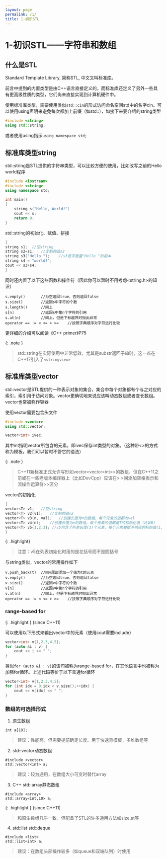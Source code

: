 ```yaml
---
layout: page
permalink: /1/
title: 1-初识STL
---
```


# 1-初识STL——字符串和数组

## 什么是STL

Standard Template Library, 简称STL, 中文又叫标准库。

前言中提到的内置类型是由C++语言直接定义的。而标准库还定义了另外一些具有更高级性质的类型，它们尚未直接实现到计算机硬件中。

使用标准库类型，需要使用类似`std::cin`的形式访问命名空间std中的名字cin。可以使用using声明来避免每次都加上前缀（如std::），如接下来要介绍的string类型  
```cpp
#include <string>
using std::string;
```  
或者使用using指示`using namespace std;`

## 标准库类型string

std::string是STL提供的字符串类型，可以比较方便的使用，比如改写之前的Hello world程序

```cpp
#include <iostream>
#include <string>
using namespace std;
 
int main() 
{
    string s("Hello, World!")
    cout << s;
    return 0;
}
```

std::string的初始化、赋值、拼接
```cpp
{
string s1;  //空string
string s2=s1;   //复制构造s2
string s3("Hello ");    //s3是字面量"Hello "的副本
string s4 = "world!";
cout << s3+s4;
}
```

同时还内置了以下这些函数和操作符（因此你可以暂时不用考虑<string.h>的知识）
```
s.empty()       //为空返回true，否则返回false
s.size()        //返回s中字符的个数
s.length()      //同上
s[n]            //返回s中第n个字符的引用
s.at(n)         //同上，但是下标越界时抛出异常
operator == != < <= > >=    //按照字典顺序对字符进行比较
```

更详细的介绍可以阅读《C++ primer》P75

{: .note }
> std::string在实际使用中非常低效，尤其是substr返回子串时，这一点在C++17引入了`<stringview>`

## 标准库类型vector

std::vector是STL提供的一种表示对象的集合，集合中每个对象都有个与之对应的索引，索引用于访问对象。vector更确切地来说应该叫动态数组或者变长数组。vector也常被称作容器

使用vector需要包含头文件
```cpp
#include <vector>
using std::vector;

vector<int> ivec;
```
其中int指明vector所包含的元素，即ivec保存int类型的对象。（这种带<>的方式称为模板，我们可以暂时不管它的语法）

{: .note }
> C++11新标准正式允许写形如vector\<vector\<int>>的数组，但在C++11之前或在一些老版本编译器上（比如DevCpp）应该在> >间添加空格表示和流操作运算符>>区分

vector的初始化
```cpp
{
vector<T> v1;   //空string
vector<T> v2(v1);   //复制构造v2
vector<T> v3(n, val);   //创建长度为n的数组，每个元素的值都为val
vector<T> v4(n);    //创建长度为n的数组，每个元素的值都是T的初始化值（比如0）
vector<T> v5{1,2,3}; //v5包含了列表长度(3)个元素，每个元素被赋予响应的初始值(1,2,3)
}
```

{: .highlight}
> 注意：v5在列表初始化时用的是花括号而不是圆括号

与string类似，vector的常用操作如下

```
v.push_back(t)  //向v尾部添加一个值为t的元素
v.empty()       //为空返回true，否则返回false
v.size()        //返回v中字符的个数
v[n]            //返回v中第n个字符的引用
v.at(n)         //同上，但是下标越界时抛出异常
operator == != < <= > >=    //按照字典顺序对字符进行比较
```

### range-based for
{: .highlight }
(since C++11)  

可以使用以下形式来输出vector中的元素（使用cout需要include<iostream>）
```cpp
vector<int> v{1,2,3,4,5};
for (auto &i : v) {
    cout << i << " ";
}
```

类似`for (auto &i : v)`的语句被称为range-based for，在其他语言中也被称为加强for循环。上述代码等价于以下普通for循环
```cpp
vector<int> v{1,2,3,4,5};
for (int idx = 0;idx < v.size();++idx) {
    cout << v[idx] << " ";
}
```

### 数组的可选择形式

1. 原生数组

`int a[10];`

> 建议：性能高，但需要提前确定长度。用于快速背模板，多维数组等

2. std::vector动态数组

```
#include <vector>
std::vector<int> a;
```
> 建议：较为通用，在数组大小可变时替代array

3. C++ std::array静态数组

```
#include <array>
std::array<int,10> a;
```
{: .highlight }
(since C++11)  
> 和原生数组几乎一致，但配备了STL的许多通用方法如size,at等

4. std::list std::deque

```
#include <list>
std::list<int> a;
```
> 建议：在数组头部操作较多（如queue和双端队列）时使用
